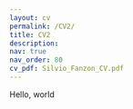 ```yaml
---
layout: cv
permalink: /CV2/
title: CV2
description:
nav: true
nav_order: 80
cv_pdf: Silvio_Fanzon_CV.pdf
---
```


Hello, world
